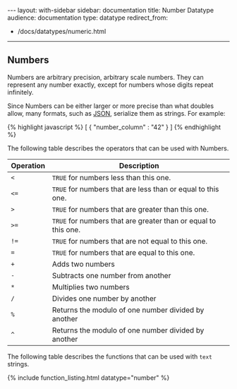 --- layout: with-sidebar
sidebar: documentation
title: Number Datatype
audience: documentation
type: datatype
redirect_from:
  - /docs/datatypes/numeric.html
---

## Numbers

Numbers are arbitrary precision, arbitrary scale numbers.  They can represent any number exactly, except for numbers whose digits repeat infinitely.

Since Numbers can be either larger or more precise than what doubles allow, many formats, such as [JSON](/docs/formats/json.html), serialize them as strings. For example:

{% highlight javascript %}
[ {
  "number_column" : "42"
} ]
{% endhighlight %}


The following table describes the operators that can be used with Numbers.

| Operation | Description                                                    |
| ---       | ---                                                            |
| `<`       | `TRUE` for numbers less than this one.                         |
| `<=`      | `TRUE` for numbers that are less than or equal to this one.    |
| `>`       | `TRUE` for numbers that are greater than this one.             |
| `>=`      | `TRUE` for numbers that are greater than or equal to this one. |
| `!=`      | `TRUE` for numbers that are not equal to this one.             |
| `=`       | `TRUE` for numbers that are equal to this one.                 |
| `+`       | Adds two numbers                                               |
| `-`       | Subtracts one number from another                              |
| `*`       | Multiplies two numbers                                         |
| `/`       | Divides one number by another                                  |
| `%`       | Returns the modulo of one number divided by another            |
| `^`       | Returns the modulo of one number divided by another            |

The following table describes the functions that can be used with `text` strings. 

{% include function_listing.html datatype="number" %}
